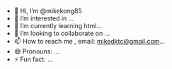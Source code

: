 - 👋 Hi, I’m @mikekong85
- 👀 I’m interested in ...
- 🌱 I’m currently learning html...
- 💞️ I’m looking to collaborate on ...
- 📫 How to reach me , email: mikedktc@gmail.com...
- 😄 Pronouns: ...
- ⚡ Fun fact: ...

<!---
mikekong85/mikekong85 is a ✨ special ✨ repository because its `README.md` (this file) appears on your GitHub profile.
You can click the Preview link to take a look at your changes.
--->
